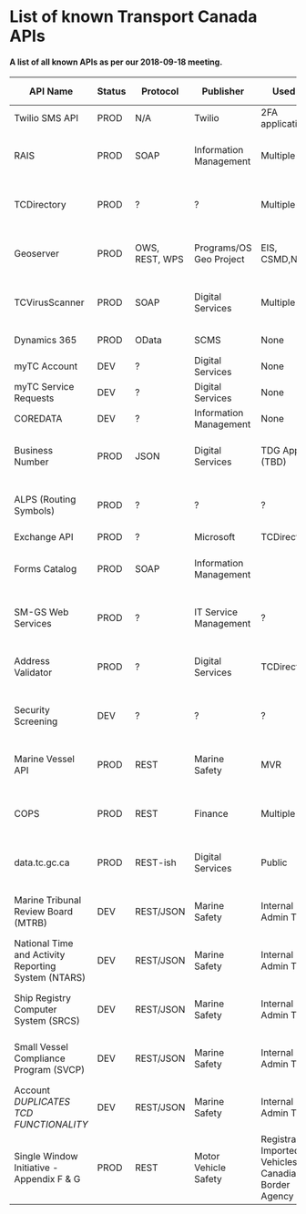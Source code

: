 # List of known Transport Canada APIs 

#### A list of all known APIs as per our 2018-09-18 meeting. 

| API Name               								| Status | Protocol			    | Publisher              | Used by          	| URL           | Authentication    | Maintained By                         |
|-------------------------------------------------------|--------|----------------------|------------------------|----------------------|---------------|-------------------|---------------------------------------|
| Twilio SMS API         								| PROD   | N/A					| Twilio                 | 2FA application 		|               |                   | Twilio                                |
| RAIS                   								| PROD   | SOAP					| Information Management | Multiple        		|               | AD                | Internal Services, Solutions Center   |
| TCDirectory            								| PROD   | ?					| ?                      | Multiple        		|               | None              | Internal Services, Solutions Center   |
| Geoserver              								| PROD   | OWS, REST, WPS		| Programs/OS Geo Project| EIS, CSMD,NEATS 		|               | None / Network    | Programs Portofolio, Solutions Center |
| TCVirusScanner         								| PROD   | SOAP					| Digital Services       | Multiple        		|               | None              | Internal Services, Solutions Center   |
| Dynamics 365           								| PROD   | OData				| SCMS                   | None            		|               | ADFS, maybe OAuth | Digital Services                      |
| myTC Account           								| DEV    | ?					| Digital Services       | None            		|               | API Token         | Digital Delivery                      |
| myTC Service Requests  								| DEV    | ?					| Digital Services       | None            		|               | API Token         | Digital Delivery                      |
| COREDATA               								| DEV    | ?					| Information Management | None            		|               | API Token         | Digital Delivery                      |
| Business Number        								| PROD   | JSON					| Digital Services       | TDG Apps (TBD)  		|               | API Token         | Surface Portfolio, Solutions Center   |
| ALPS (Routing Symbols) 								| PROD   | ?					| ?                      | ?               		|               | ?                 | Internal Services, Solutions Center   |
| Exchange API           								| PROD   | ?					| Microsoft              | TCDirectory     		|               | ?                 | Microsoft                             |
| Forms Catalog          								| PROD   | SOAP					| Information Management |                 		|               | ?                 | Internal Services, Solutions Center   |
| SM-GS Web Services     								| PROD   | ?					| IT Service Management  | ?               		|               | ?                 | Internal Services, Solutions Center   |
| Address Validator      								| PROD   | ?					| Digital Services       | TCDirectory     		|               | ?                 | Internal Services, Solutions Center   |
| Security Screening     								| DEV    | ?					| ?                      | ?               		|               | ?                 | Internal Services, Solutions Center   |
| Marine Vessel API      								| PROD   | REST		 			| Marine Safety          | MVR             		|               | None              | Marine Portfolio, Solutions Center    |
| COPS                   								| PROD   | REST		 			| Finance                | Multiple        		|               |                   | Internal Services, Solutions Center   |
| data.tc.gc.ca          								| PROD   | REST-ish	 			| Digital Services       | Public          		| data.tc.gc.ca | None              | Internal Services, Solutions Center   |
| Marine Tribunal Review Board (MTRB)					| DEV	 | REST/JSON 			| Marine Safety		  	 | Internal Admin Tool 	|				| AD				| Marine Portfolio, Solutions Center	|
| National Time and Activity Reporting System (NTARS)	| DEV 	 | REST/JSON 			| Marine Safety		  	 | Internal Admin Tool 	|				| AD				| Marine Portfolio, Solutions Center	|
| Ship Registry Computer System (SRCS)					| DEV 	 | REST/JSON 			| Marine Safety		  	 | Internal Admin Tool 	|				| AD				| Marine Portfolio, Solutions Center	|
| Small Vessel Compliance Program (SVCP)				| DEV 	 | REST/JSON 			| Marine Safety		  	 | Internal Admin Tool 	|				| AD				| Marine Portfolio, Solutions Center	|
| Account *DUPLICATES TCD FUNCTIONALITY*					| DEV 	 | REST/JSON 			| Marine Safety		  	 | Internal Admin Tool 	|				| AD				| Marine Portfolio, Solutions Center	|
| Single Window Initiative - Appendix F & G 			| PROD | REST | Motor Vehicle Safety | Registrar of Imported Vehicles and Canadian Border Agency | | Username/password + certs | Surface Portfolio, Solutions Center   | 
